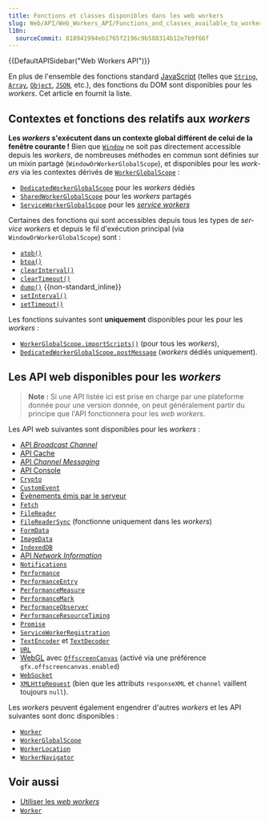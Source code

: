 ```yaml
---
title: Fonctions et classes disponibles dans les web workers
slug: Web/API/Web_Workers_API/Functions_and_classes_available_to_workers
l10n:
  sourceCommit: 818941994eb1765f2196c9b588314b12e7b9f66f
---
```


{{DefaultAPISidebar("Web Workers API")}}

En plus de l'ensemble des fonctions standard [JavaScript](/fr/docs/Web/JavaScript) (telles que [`String`](/fr/docs/Web/JavaScript/Reference/Global_Objects/String), [`Array`](/fr/docs/Web/JavaScript/Reference/Global_Objects/Array), [`Object`](/fr/docs/Web/JavaScript/Reference/Global_Objects/Object), [`JSON`](/fr/docs/Web/JavaScript/Reference/Global_Objects/JSON), etc.), des fonctions du DOM sont disponibles pour les <i lang="en">workers</i>. Cet article en fournit la liste.

## Contextes et fonctions des relatifs aux <i lang="en">workers</i>

**Les <i lang="en">workers</i> s'exécutent dans un contexte global différent de celui de la fenêtre courante&nbsp;!** Bien que [`Window`](/fr/docs/Web/API/Window) ne soit pas directement accessible depuis les <i lang="en">workers</i>, de nombreuses méthodes en commun sont définies sur un mixin partagé (`WindowOrWorkerGlobalScope`), et disponibles pour les <i lang="en">workers</i> via les contextes dérivés de [`WorkerGlobalScope`](/fr/docs/Web/API/WorkerGlobalScope)&nbsp;:

- [`DedicatedWorkerGlobalScope`](/fr/docs/Web/API/DedicatedWorkerGlobalScope) pour les <i lang="en">workers</i> dédiés
- [`SharedWorkerGlobalScope`](/fr/docs/Web/API/SharedWorkerGlobalScope) pour les <i lang="en">workers</i> partagés
- [`ServiceWorkerGlobalScope`](/fr/docs/Web/API/ServiceWorkerGlobalScope) pour les [<i lang="en">service workers</i>](/fr/docs/Web/API/Service_Worker_API)

Certaines des fonctions qui sont accessibles depuis tous les types de <i lang="en">service workers</i> et depuis le fil d'exécution principal (via `WindowOrWorkerGlobalScope`) sont&nbsp;:

- [`atob()`](/fr/docs/Web/API/atob)
- [`btoa()`](/fr/docs/Web/API/btoa)
- [`clearInterval()`](/fr/docs/Web/API/clearInterval)
- [`clearTimeout()`](/fr/docs/Web/API/clearTimeout)
- [`dump()`](/fr/docs/Web/API/Window/dump) {{non-standard_inline}}
- [`setInterval()`](/fr/docs/Web/API/setInterval)
- [`setTimeout()`](/fr/docs/Web/API/setTimeout)

Les fonctions suivantes sont **uniquement** disponibles pour les pour les <i lang="en">workers</i>&nbsp;:

- [`WorkerGlobalScope.importScripts()`](/fr/docs/Web/API/WorkerGlobalScope/importScripts) (pour tous les <i lang="en">workers</i>),
- [`DedicatedWorkerGlobalScope.postMessage`](/fr/docs/Web/API/DedicatedWorkerGlobalScope/postMessage) (<i lang="en">workers</i> dédiés uniquement).

## Les API web disponibles pour les <i lang="en">workers</i>

> **Note :** Si une API listée ici est prise en charge par une plateforme donnée pour une version donnée, on peut généralement partir du principe que l'API fonctionnera pour les <i lang="en">web workers</i>.

Les API web suivantes sont disponibles pour les <i lang="en">workers</i>&nbsp;:

- [API <i lang="en">Broadcast Channel</i>](/fr/docs/Web/API/Broadcast_Channel_API)
- [API Cache](/fr/docs/Web/API/Cache)
- [API <i lang="en">Channel Messaging</i>](/fr/docs/Web/API/Channel_Messaging_API)
- [API Console](/fr/docs/Web/API/Console_API)
- [`Crypto`](/fr/docs/Web/API/Crypto)
- [`CustomEvent`](/fr/docs/Web/API/CustomEvent)
- [Évènements émis par le serveur](/fr/docs/Web/API/Server-sent_events)
- [`Fetch`](/fr/docs/Web/API/Fetch_API)
- [`FileReader`](/fr/docs/Web/API/FileReader)
- [`FileReaderSync`](/fr/docs/Web/API/FileReaderSync) (fonctionne uniquement dans les <i lang="en">workers</i>)
- [`FormData`](/fr/docs/Web/API/FormData)
- [`ImageData`](/fr/docs/Web/API/ImageData)
- [`IndexedDB`](/fr/docs/Web/API/IndexedDB_API)
- [API <i lang="en">Network Information</i>](/fr/docs/Web/API/Network_Information_API)
- [`Notifications`](/fr/docs/Web/API/Notifications_API)
- [`Performance`](/fr/docs/Web/API/Performance)
- [`PerformanceEntry`](/fr/docs/Web/API/PerformanceEntry)
- [`PerformanceMeasure`](/fr/docs/Web/API/PerformanceMeasure)
- [`PerformanceMark`](/fr/docs/Web/API/PerformanceMark)
- [`PerformanceObserver`](/fr/docs/Web/API/PerformanceObserver)
- [`PerformanceResourceTiming`](/fr/docs/Web/API/PerformanceResourceTiming)
- [`Promise`](/fr/docs/Web/JavaScript/Reference/Global_Objects/Promise)
- [`ServiceWorkerRegistration`](/fr/docs/Web/API/ServiceWorkerRegistration)
- [`TextEncoder`](/fr/docs/Web/API/TextEncoder) et [`TextDecoder`](/fr/docs/Web/API/TextDecoder)
- [`URL`](/fr/docs/Web/API/URL)
- [WebGL](/fr/docs/Web/API/WebGL_API) avec [`OffscreenCanvas`](/fr/docs/Web/API/OffscreenCanvas) (activé via une préférence `gfx.offscreencanvas.enabled`)
- [`WebSocket`](/fr/docs/Web/API/WebSocket)
- [`XMLHttpRequest`](/fr/docs/Web/API/XMLHttpRequest) (bien que les attributs `responseXML` et `channel` vaillent toujours `null`).

Les <i lang="en">workers</i> peuvent également engendrer d'autres <i lang="en">workers</i> et les API suivantes sont donc disponibles&nbsp;:

- [`Worker`](/fr/docs/Web/API/Worker)
- [`WorkerGlobalScope`](/fr/docs/Web/API/WorkerGlobalScope)
- [`WorkerLocation`](/fr/docs/Web/API/WorkerLocation)
- [`WorkerNavigator`](/fr/docs/Web/API/WorkerNavigator)

## Voir aussi

- [Utiliser les <i lang="en">web workers</i>](/fr/docs/Web/API/Web_Workers_API/Using_web_workers)
- [`Worker`](/fr/docs/Web/API/Worker)
